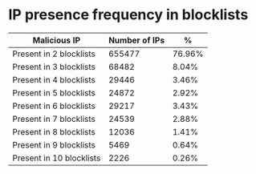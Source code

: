 # IP presence frequency in blocklists
| Malicious IP | Number of IPs | % |
|----|----|----|
| Present in 2 blocklists | 655477 | 76.96% |
| Present in 3 blocklists | 68482 | 8.04% |
| Present in 4 blocklists | 29446 | 3.46% |
| Present in 5 blocklists | 24872 | 2.92% |
| Present in 6 blocklists | 29217 | 3.43% |
| Present in 7 blocklists | 24539 | 2.88% |
| Present in 8 blocklists | 12036 | 1.41% |
| Present in 9 blocklists | 5469 | 0.64% |
| Present in 10 blocklists | 2226 | 0.26% |
